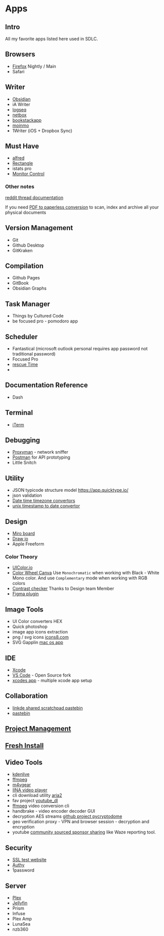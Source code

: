 # Apps

## Intro

All my favorite apps listed here used in SDLC.

## Browsers

- [Firefox](firefox.md) Nightly / Main 
- Safari 

## Writer

- [Obsidian](https://obsidian.md/)
- iA Writer
- [logseq](https://logseq.com/downloads)
- [netbox](https://docs.netbox.dev/en/stable/)
- [bookstackapp](https://www.bookstackapp.com/)
- [moinmo](https://moinmo.in/) 
- 1Writer (iOS + Dropbox Sync)

## Must Have

- [alfred](alfred.md) 
- [Rectangle](https://rectangleapp.com/) 
-  istats pro
- [Monitor Control](https://github.com/MonitorControl/MonitorControl)

### Other notes

[reddit thread documentation](https://www.reddit.com/r/selfhosted/comments/160pxx1/what_do_you_use_for_documentation_or_notes/)

If you need [PDF to paperless conversion](https://github.com/paperless-ngx/paperless-ngx) to scan, index and archive all your physical documents

## Version Management

- Git
- Github Desktop
- GitKraken

## Compilation

- Github Pages
- GitBook
- Obsidian Graphs

## Task Manager

- Things by Cultured Code
- be focused pro - pomodoro app
## Scheduler

- Fantastical  (microsoft outlook personal requires app password not traditional password)
- Focused Pro
- [rescue Time](https://www.rescuetime.com/download) 
- 

## Documentation Reference

- Dash

## Terminal

- [iTerm](iterm2.md)

## Debugging 

- [Proxyman](https://proxyman.io/) - network sniffer 
- [Postman](https://www.postman.com/downloads/) for API prototyping 
- Little Snitch

## Utility

- JSON typicode structure model https://app.quicktype.io/
- json validation
- [Date time timezone convertors](https://time.lol/#2001-09-11T12:14:00-00:00) 
- [unix timestamp to date convertor](https://www.timestamp-converter.com/)

## Design

- [Miro board](https://miro.com/)
- [Draw io](https://www.drawio.com/)
- Apple Freeform

### Color Theory

- [UIColor.io](https://www.uicolor.io/)
- [Color Wheel Canva](https://www.canva.com/colors/color-wheel/) Use `Monochromatic` when working with Black - White Mono color. And use `Complementary` mode when working with RGB colors
- [Contrast checker](https://webaim.org/resources/contrastchecker/) Thanks to Design team Member
- [Figma plugin](https://www.figma.com/community/plugin/748533339900865323) 

## Image Tools

- UI Color converters HEX 
- Quick photoshop
- image app icons extraction
- png / svg icons [icons8.com](http://icons8.com)
- SVG Gapplin [mac os app](https://apps.apple.com/us/app/gapplin/id768053424?mt=12?ls=1)

## IDE

- [Xcode](README_xcode.md)
-  [VS Code](README_vscode.md) - Open Source fork 
- [xcodes app](https://github.com/XcodesOrg/XcodesApp/releases/) - multiple xcode app setup

## Collaboration

- [linkde shared scratchpad pastebin](https://linkode.org) 
- [pastebin](https://pastebin.com/) 

## [Project Management](project_management.md)

## [Fresh Install](../os/mac/fresh_install.md)

## Video Tools

- [kdenlive](https://kdenlive.org/en/features/) 
- [ffmpeg](https://ffmpeg.org/)
- [m4vgear](https://www.m4vgear.com/m4vgear-for-windows.html)
- [IINA video player](https://iina.io/) 
- cli download utility [aria2](https://aria2.github.io/)
- fav project [youtube_dl](youtube_dl.md)
- [ffmpeg](ffmpeg.md) video conversion cli
- handbrake - video encoder decoder GUI
- decryption AES streams [github project pycryptodome](https://github.com/Legrandin/pycryptodome) 
- geo verification proxy - VPN and browser session - decryption and encryption
- youtube [community sourced sponsor sharing](https://sponsor.ajay.app/) like Waze reporting tool.

## Security

- [SSL test website](https://www.ssllabs.com/ssltest)
- [Authy](https://authy.com/download/) 
- 1password

## Server

- [Plex](plex.md)
- [Jellyfin](jellyfin.md)
- Prism
- Infuse
- Plex Amp
- LunaSea
- nzb360